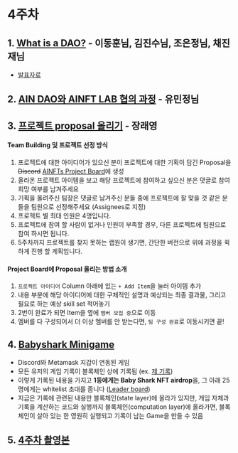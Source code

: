 # 4주차

## 1. [What is a DAO?](https://blog.aragon.org/what-is-a-dao/) - 이동훈님, 김진수님, 조은정님, 채진재님
- [발표자료](https://docs.google.com/presentation/d/1ecZ4Lh_ODM1Nx3Ey20zX2O90kWnNXt_vn1nHnQACN18/)

## 2. [AIN DAO와 AINFT LAB 협의 과정](https://docs.google.com/presentation/d/1oUnqb8w9QRRAVGScLBce4B7oviRSqIf3hT5YZ7lClX4/edit) - 유민정님

## 3. [프로젝트 proposal 올리기](https://github.com/orgs/AINFTs/projects/1) - 장래영

#### Team Building 및 프로젝트 선정 방식
1. 프로젝트에 대한 아이디어가 있으신 분이 프로젝트에 대한 기획이 담긴 Proposal을 ~~Discord~~ [AINFTs Project Board](https://github.com/orgs/AINFTs/projects/1/views/1)에 생성
2. 올라온 프로젝트 아이템을 보고 해당 프로젝트에 참여하고 싶으신 분은 댓글로 참여 희망 여부를 남겨주세요
3. 기획을 올려주신 팀장은 댓글로 남겨주신 분들 중에 프로젝트에 잘 맞을 것 같은 분들을 팀원으로 선정해주세요 (Assignees로 지정)
4. 프로젝트 별 최대 인원은 4명입니다.
5. 프로젝트에 참여 할 사람이 없거나 인원이 부족할 경우, 다른 프로젝트에 팀원으로 참여 하시면 됩니다.
6. 5주차까지 프로젝트를 찾지 못하는 랩원이 생기면, 간단한 버전으로 위에 과정을 퀵하게 진행 할 계획입니다.

#### Project Board에 Proposal 올리는 방법 소개

1. `프로젝트 아이디어` Column 아래에 있는 `+ Add Item`을 눌러 아이템 추가
2. 내용 부분에 해당 아이디어에 대한 구체적인 설명과 예상되는 최종 결과물, 그리고 필요로 하는 예상 skill set 적어놓기
3. 2번이 완료가 되면 Item을 옆에 `멤버 모집 중`으로 이동
4. 멤버를 다 구성되어서 더 이상 멤버를 안 받는다면, `팀 구성 완료`로 이동시키면 끝!


## 4. [Babyshark Minigame](https://discord.gg/RuW6PqfNvH)

- Discord와 Metamask 지갑이 연동된 게임
- 모든 유저의 게임 기록이 블록체인 상에 기록됨 (ex. [제 기록](https://insight.ainetwork.ai/database/values/apps/baby_shark/0xCd011Df1708FE6EBf7A56Ba86519eeDfcADc80f5))
- 이렇게 기록된 내용을 가지고 **1등에게는 Baby Shark NFT airdrop**을, 그 아래 25명에게는 whitelist 초대를 줍니다 ([Leader board](https://nft.babyshark.com/game/leaderboard))
- 지금은 기록에 관련된 내용만 블록체인(state layer)에 올라가 있지만, 게임 자체과 기록을 계산하는 코드와 실행까지 블록체인(computation layer)에 올라가면, 블록체인이 살아 있는 한 영원히 실행되고 기록이 남는 Game을 만들 수 있음

## 5. [4주차 촬영본](https://drive.google.com/drive/folders/17bq6CCM3xxZm96xd0hFr1Ji9abpTWX_f)
